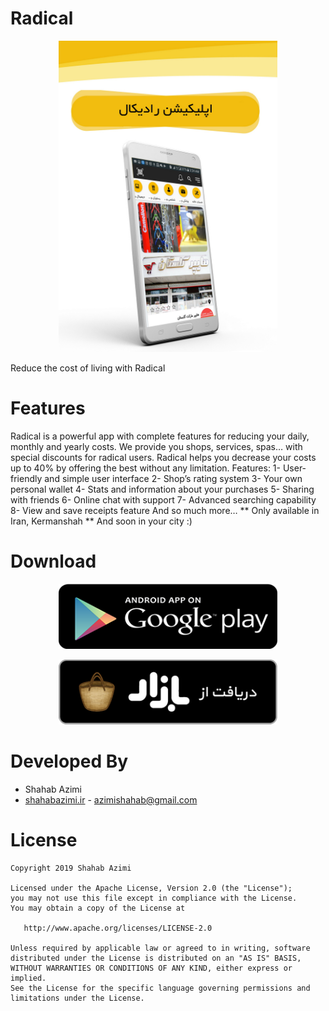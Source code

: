 
# Radical
<p align="center">
  <img src="banner.jpeg" width="350" />
</p>
Reduce the cost of living with Radical

# Features
Radical is a powerful app with complete features for reducing your daily, monthly and yearly costs. We provide you shops, services, spas… with special discounts for radical users.
Radical helps you decrease your costs up to 40% by offering the best without any limitation.
Features:
1-	User-friendly and simple user interface
2-	Shop’s rating system
3-	Your own personal wallet
4-	Stats and information about your purchases
5-	Sharing with friends
6-	Online chat with support
7-	Advanced searching capability
8-	View and save receipts feature
And so much more…
** Only available in Iran, Kermanshah **
And soon in your city :)

# Download
<p align="center">
  <a href="https://play.google.com/store/apps/details?id=ir.radical_app.radical" target="_blank">
  <img src="playstore.png" width="350" />
  </a>
</p>
<p align="center">
   <a href="https://cafebazaar.ir/app/ir.radical_app.radical/" target="_blank">
  <img src="bazaar.png" width="350" />
  </a>
</p>

# Developed By

* Shahab Azimi
 * [shahabazimi.ir](http://shahabazimi.ir) - <azimishahab@gmail.com>

# License

    Copyright 2019 Shahab Azimi

    Licensed under the Apache License, Version 2.0 (the "License");
    you may not use this file except in compliance with the License.
    You may obtain a copy of the License at

       http://www.apache.org/licenses/LICENSE-2.0

    Unless required by applicable law or agreed to in writing, software
    distributed under the License is distributed on an "AS IS" BASIS,
    WITHOUT WARRANTIES OR CONDITIONS OF ANY KIND, either express or implied.
    See the License for the specific language governing permissions and
    limitations under the License.
